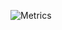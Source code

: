 ![Metrics](https://metrics.lecoq.io/daigotanaka0714?template=classic&base.indepth=false&base.hireable=false&config.timezone=Asia%2FTokyo)


<!--
**daigotanaka0714/daigotanaka0714** is a ✨ _special_ ✨ repository because its `README.md` (this file) appears on your GitHub profile.

Here are some ideas to get you started:

- 🔭 I’m currently working on ...
- 🌱 I’m currently learning ...
- 👯 I’m looking to collaborate on ...
- 🤔 I’m looking for help with ...
- 💬 Ask me about ...
- 📫 How to reach me: ...
- 😄 Pronouns: ...
- ⚡ Fun fact: ...
-->
